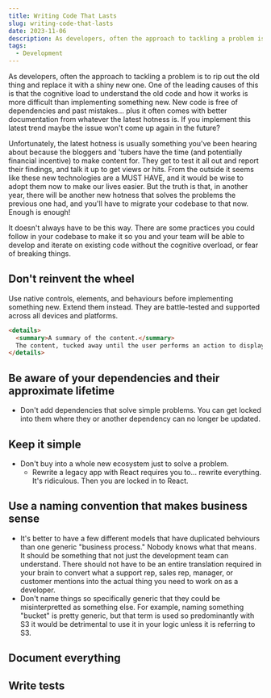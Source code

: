 ```yaml
---
title: Writing Code That Lasts
slug: writing-code-that-lasts
date: 2023-11-06
description: As developers, often the approach to tackling a problem is to rip out the old thing and replace it with a shiny new one. How do we break this pattern?
tags:
  - Development
---
```


As developers, often the approach to tackling a problem is to rip out the old thing and replace it with a shiny new one. One of the leading causes of this is that the cognitive load to understand the old code and how it works is more difficult than implementing something new. New code is free of dependencies and past mistakes... plus it often comes with better documentation from whatever the latest hotness is. If you implement this latest trend maybe the issue won't come up again in the future?

Unfortunately, the latest hotness is usually something you've been hearing about because the bloggers and 'tubers have the time (and potentially financial incentive) to make content for. They get to test it all out and report their findings, and talk it up to get views or hits. From the outside it seems like these new technologies are a MUST HAVE, and it would be wise to adopt them now to make our lives easier. But the truth is that, in another year, there will be another new hotness that solves the problems the previous one had, and you'll have to migrate your codebase to that now. Enough is enough!

It doesn't always have to be this way. There are some practices you could follow in your codebase to make it so you and your team will be able to develop and iterate on existing code without the cognitive overload, or fear of breaking things.

## Don't reinvent the wheel
Use native controls, elements, and behaviours before implementing something new. Extend them instead. They are battle-tested and supported across all devices and platforms.

```html
<details>
  <summary>A summary of the content.</summary>
  The content, tucked away until the user performs an action to display it.
</details>
```

## Be aware of your dependencies and their approximate lifetime
- Don't add dependencies that solve simple problems. You can get locked into them where they or another dependency can no longer be updated.

## Keep it simple
- Don't buy into a whole new ecosystem just to solve a problem.
  - Rewrite a legacy app with React requires you to... rewrite everything. It's ridiculous. Then you are locked in to React.

## Use a naming convention that makes business sense
- It's better to have a few different models that have duplicated behviours than one generic "business process." Nobody knows what that means. It should be something that not just the development team can understand. There should not have to be an entire translation required in your brain to convert what a support rep, sales rep, manager, or customer mentions into the actual thing you need to work on as a developer.
- Don't name things so specifically generic that they could be misinterpretted as something else. For example, naming something "bucket" is pretty generic, but that term is used so predominantly with S3 it would be detrimental to use it in your logic unless it is referring to S3.

## Document everything


## Write tests


